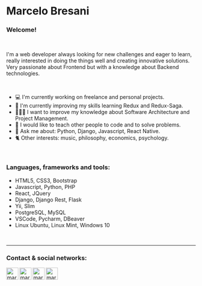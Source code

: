 # Marcelo Bresani

### Welcome!

<br />

I'm a web developer always looking for new challenges and eager to learn, really interested in doing the things well and creating innovative solutions. Very passionate about Frontend but with a knowledge about Backend technologies.

<br />

- 💻 I'm currently working on freelance and personal projects.
- 🌱 I'm currently improving my skills learning Redux and Redux-Saga.
- 👨🏻‍💻 I want to improve my knowledge about Software Architecture and Project Management.
- 🤔 I would like to teach other people to code and to solve problems.
- 💬 Ask me about: Python, Django, Javascript, React Native. 
- 🐈 Other interests: music, philosophy, economics, psychology.

<br />

### Languages, frameworks and tools:

 * HTML5, CSS3, Bootstrap <br />
 * Javascript, Python, PHP <br />
 * React, JQuery <br />
 * Django, Django Rest, Flask <br />
 * Yii, Slim <br />
 * PostgreSQL, MySQL <br />
 * VSCode, Pycharm, DBeaver <br />
 * Linux Ubuntu, Linux Mint, Windows 10


<br />

---

### Contact & social networks:

[<img align="left" alt="marcelus33 | LinkedIn" width="32px" src="https://img.icons8.com/color/48/000000/linkedin.png" />][linkedin]
[<img align="left" alt="marcelus33 | LinkedIn" width="32px" src="https://img.icons8.com/color/48/000000/stackoverflow.png" />][stackoverflow]
[<img align="left" alt="marcelus33" width="32px" src="https://img.icons8.com/color/48/000000/email.png" />][email]
[<img align="left" alt="marcelus33" width="32px" src="https://img.icons8.com/color/48/000000/twitter.png" />][twitter]

<br />

[email]: mailto:marcelob_33@hotmail.com
[linkedin]: https://www.linkedin.com/in/marcelo-bresani/
[stackoverflow]: https://stackoverflow.com/users/11307764/marcelob33
[twitter]: https://twitter.com/marcelobresanig
